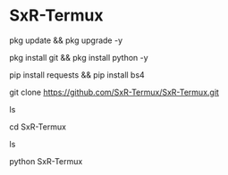 # SxR-Termux
 pkg update && pkg upgrade -y

 pkg install git && pkg install python -y

 pip install requests && pip install bs4
 
 git clone https://github.com/SxR-Termux/SxR-Termux.git
 
 ls
 
 cd SxR-Termux
 
 ls 
 
 python SxR-Termux
